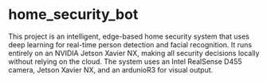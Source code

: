 # home_security_bot
This project is an intelligent, edge-based home security system that uses deep learning for real-time person detection and facial recognition. It runs entirely on an NVIDIA Jetson Xavier NX, making all security decisions locally without relying on the cloud.  The system uses an Intel RealSense D455 camera, Jetson Xavier NX, and an ardunioR3 for visual output.
